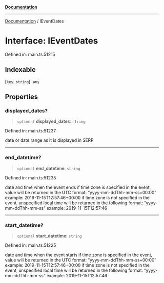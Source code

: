 [**Documentation**](../README.md)

***

[Documentation](../README.md) / IEventDates

# Interface: IEventDates

Defined in: main.ts:51215

## Indexable

\[`key`: `string`\]: `any`

## Properties

### displayed\_dates?

> `optional` **displayed\_dates**: `string`

Defined in: main.ts:51237

date or date range as it is displayed in SERP

***

### end\_datetime?

> `optional` **end\_datetime**: `string`

Defined in: main.ts:51235

date and time when the event ends
if time zone is specified in the event, value will be returned in the UTC format:
“yyyy-mm-ddThh-mm-ss+00:00”
example:
2019-11-15T12:57:46+00:00
if time zone is not specified in the event, unspecified local time will be returned in the following format:
“yyyy-mm-ddThh-mm-ss”
example:
2019-11-15T12:57:46

***

### start\_datetime?

> `optional` **start\_datetime**: `string`

Defined in: main.ts:51225

date and time when the event starts
if time zone is specified in the event, value will be returned in the UTC format:
“yyyy-mm-ddThh-mm-ss+00:00”
example:
2019-11-15T12:57:46+00:00
if time zone is not specified in the event, unspecified local time will be returned in the following format:
“yyyy-mm-ddThh-mm-ss”
example:
2019-11-15T12:57:46
